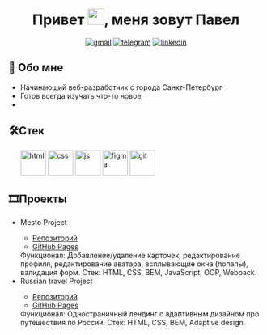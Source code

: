 
<h1 align="center">Привет <img src="https://github.com/blackcater/blackcater/raw/main/images/Hi.gif" height="32"/>, меня зовут Павел</h1>

<div align="center">
<a href="mailto:kiselev.pavel.job@gmail.com"><img src="https://img.shields.io/badge/Gmail-D14836?style=for-the-badge&logo=gmail&logoColor=white" alt="gmail"></a>
<a href="https://t.me/pahanavrik"><img src="https://img.shields.io/badge/Telegram-2CA5E0?style=for-the-badge&logo=telegram&logoColor=white" alt="telegram"></a>
<a href="https://www.linkedin.com/in/pavel-kiselev-201745233/"><img src="https://img.shields.io/badge/LinkedIn-0077B5?style=for-the-badge&logo=linkedin&logoColor=white" alt="linkedin"></a>
</div>


<h2 fonts-size="24px">👀 Обо мне</h2>
<ul>
  <li>Начинающий веб-разработчик с города Санкт-Петербург</li>
  <li>Готов всегда изучать что-то новое</li>
  <li></li>
</ul>

<h2>🛠Стек</h2>
<ul>
  <img width="50" src="https://user-images.githubusercontent.com/98909560/169148276-b5a41534-e46f-4c39-b69b-3612f4fb2d1c.png" alt="html">
  <img width="50" src="https://user-images.githubusercontent.com/98909560/169148480-356eb612-8826-43f0-b66a-b2b9660e0221.png" alt="css">
  <img width="50" src="https://user-images.githubusercontent.com/98909560/169148699-58058550-257c-4281-a165-831650359d0a.png" alt="js">
  <img width="50" src="https://user-images.githubusercontent.com/98909560/169148923-bca5e7fc-dbfa-43b9-9bb0-d57d3be820f7.png" alt="figma">
  <img width="50" src="https://user-images.githubusercontent.com/98909560/169149294-8549f32b-a450-4e88-be01-8d13b78f3532.png" alt="git">
</ul>

<h2>🎞Проекты</h2>

<ul>
  <li>Mesto Project</li>
  <ul>
    <li><a href="https://github.com/pahanavr/mesto">Репозиторий</a></li>
    <li><a href="https://pahanavr.github.io/mesto/">GitHub Pages</a></li>
  </ul>
  Функционал: Добавление/удаление карточек, редактирование профиля, редактирование аватара, всплывающие окна (попапы), валидация форм.
Стек: HTML, CSS, BEM, JavaScript, OOP, Webpack.
  <li>Russian travel Project</li>
  <ul>
    <li><a href="https://github.com/pahanavr/russian-travel">Репозиторий</a></li>
    <li><a href="https://pahanavr.github.io/russian-travel/">GitHub Pages</a></li>
  </ul>
  Функционал: Одностраничный лендинг с адаптивным дизайном про путешествия по России.
Стек: HTML, CSS, BEM, Adaptive design.
</ul>

<!---
pahanavr/pahanavr is a ✨ special ✨ repository because its `README.md` (this file) appears on your GitHub profile.
You can click the Preview link to take a look at your changes.
--->
